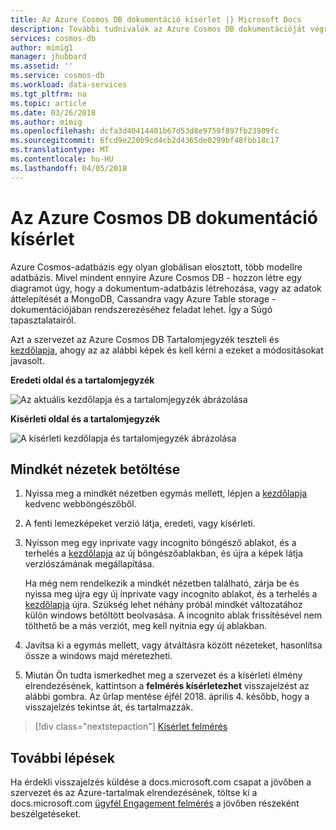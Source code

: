```yaml
---
title: Az Azure Cosmos DB dokumentáció kísérlet |} Microsoft Docs
description: További tudnivalók az Azure Cosmos DB dokumentációját végrehajtott változtatások és visszajelzés küldése
services: cosmos-db
author: mimig1
manager: jhubbard
ms.assetid: ''
ms.service: cosmos-db
ms.workload: data-services
ms.tgt_pltfrm: na
ms.topic: article
ms.date: 03/26/2018
ms.author: mimig
ms.openlocfilehash: dcfa3d40414401b67d53d8e9759f897fb23909fc
ms.sourcegitcommit: 6fcd9e220b9cd4cb2d4365de0299bf48fbb18c17
ms.translationtype: MT
ms.contentlocale: hu-HU
ms.lasthandoff: 04/05/2018
---
```

# <a name="azure-cosmos-db-documentation-experiment"></a>Az Azure Cosmos DB dokumentáció kísérlet

Azure Cosmos-adatbázis egy olyan globálisan elosztott, több modellre adatbázis. Mivel mindent ennyire Azure Cosmos DB - hozzon létre egy diagramot úgy, hogy a dokumentum-adatbázis létrehozása, vagy az adatok áttelepítését a MongoDB, Cassandra vagy Azure Table storage - dokumentációjában rendszerezéséhez feladat lehet. Így a Súgó tapasztalatairól.

Azt a szervezet az Azure Cosmos DB Tartalomjegyzék teszteli és [kezdőlapja](https://docs.microsoft.com/en-us/azure/cosmos-db/), ahogy az az alábbi képek és kell kérni a ezeket a módosításokat javasolt. 

**Eredeti oldal és a tartalomjegyzék**

![Az aktuális kezdőlapja és a tartalomjegyzék ábrázolása](./media/experiment/current-page.png)

**Kísérleti oldal és a tartalomjegyzék**

![A kísérleti kezdőlapja és tartalomjegyzék ábrázolása](./media/experiment/new-page.png)

## <a name="to-load-both-views"></a>Mindkét nézetek betöltése

1. Nyissa meg a mindkét nézetben egymás mellett, lépjen a [kezdőlapja](https://docs.microsoft.com/en-us/azure/cosmos-db/) kedvenc webböngészőből. 
2. A fenti lemezképeket verzió látja, eredeti, vagy kísérleti. 
3. Nyisson meg egy inprivate vagy incognito böngésző ablakot, és a terhelés a [kezdőlapja](https://docs.microsoft.com/en-us/azure/cosmos-db/) az új böngészőablakban, és újra a képek látja verziószámának megállapítása. 

   Ha még nem rendelkezik a mindkét nézetben található, zárja be és nyissa meg újra egy új inprivate vagy incognito ablakot, és a terhelés a [kezdőlapja](https://docs.microsoft.com/en-us/azure/cosmos-db/) újra. Szükség lehet néhány próbál mindkét változatához külön windows betöltött beolvasása. A incognito ablak frissítésével nem tölthető be a más verziót, meg kell nyitnia egy új ablakban. 

4. Javítsa ki a egymás mellett, vagy átváltásra között nézeteket, hasonlítsa össze a windows majd méretezheti. 

5. Miután Ön tudta ismerkedhet meg a szervezet és a kísérleti élmény elrendezésének, kattintson a **felmérés kísérletezhet** visszajelzést az alábbi gombra. Az űrlap mentése éjfél 2018. április 4. később, hogy a visszajelzés tekintse át, és tartalmazzák. 

> [!div class="nextstepaction"]
> [Kísérlet felmérés](https://forms.office.com/Pages/ResponsePage.aspx?id=v4j5cvGGr0GRqy180BHbR7nNByCFnW1EvwkPlRiTC3hUMDJUV0w2RDdXSVFPN1UzOEY0S1QxMU5YQy4u)

## <a name="next-steps"></a>További lépések

Ha érdekli visszajelzés küldése a docs.microsoft.com csapat a jövőben a szervezet és az Azure-tartalmak elrendezésének, töltse ki a docs.microsoft.com [ügyfél Engagement felmérés](https://microsoft.qualtrics.com/jfe/form/SV_d51TkFVpyi7TBQ1) a jövőben részeként beszélgetéseket. 